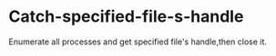 # Catch-specified-file-s-handle
Enumerate all processes and get specified file's handle,then close it.
